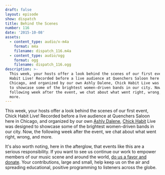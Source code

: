 ```yaml
---
draft: false
layout: episode
show: dispatch
title: Behind the Scenes
number: 116
date: '2015-10-08'
assets:
  - content_type: audio/x-m4a
    format: m4a
    filename: dispatch_116.m4a
  - content_type: audio/ogg
    format: ogg
    filename: dispatch_116.ogg
description: >-
  This week, your hosts offer a look behind the scenes of our first event, Chick
  Habit Live! Recorded before a live audience at Quenchers Saloon here in
  Chicago, and organized by our own Ashly Dalene, Chick Habit Live was designed
  to showcase some of the brightest women-driven bands in our city. Now, the
  following week after the event, we chat about what went right, wrong, and
  more.
---
```

This week, your hosts offer a look behind the scenes of our first event, Chick Habit Live! Recorded before a live audience at Quenchers Saloon here in Chicago, and organized by our own [Ashly Dalene](http://machine.fm/people/ashly-dalene), [Chick Habit](http://machine.fm/chickhabit) Live was designed to showcase some of the brightest women-driven bands in our city. Now, the following week after the event, we chat about what went right, wrong, and more.

It's also worth noting, here in the afterglow, that events like this are a serious responsibility. If you want to see us continue our work to empower members of our music scene and around the world, [do us a favor and donate](http://machine.fm/donate). Your contributions, large and small, help keep us on the air and spreading educational, positive programming to listeners across the globe.